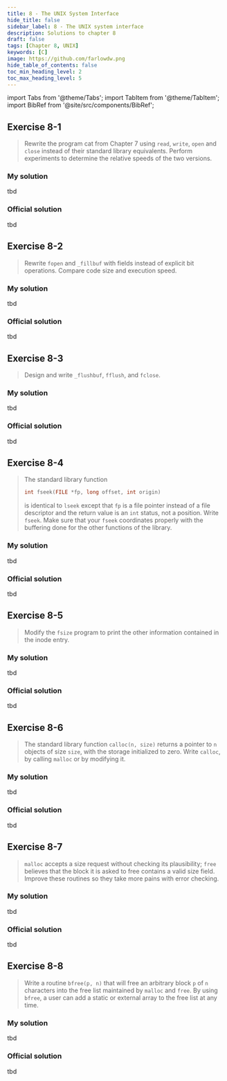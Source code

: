 ```yaml
---
title: 8 - The UNIX System Interface
hide_title: false
sidebar_label: 8 - The UNIX system interface
description: Solutions to chapter 8
draft: false
tags: [Chapter 8, UNIX]
keywords: [C]
image: https://github.com/farlowdw.png
hide_table_of_contents: false
toc_min_heading_level: 2
toc_max_heading_level: 5
---
```


import Tabs from '@theme/Tabs';
import TabItem from '@theme/TabItem';
import BibRef from '@site/src/components/BibRef';

## Exercise 8-1

> Rewrite the program cat from Chapter 7 using `read`, `write`,
> `open` and `close` instead of their standard library equivalents. Perform experiments
> to determine the relative speeds of the two versions. <BibRef id='KR1988' pages='p. 174'></BibRef>

### My solution

tbd

### Official solution

tbd

## Exercise 8-2

> Rewrite `fopen` and `_fillbuf` with fields instead of explicit bit
> operations. Compare code size and execution speed. <BibRef id='KR1988' pages='pp. 178-179'></BibRef>

### My solution

tbd

### Official solution

tbd

## Exercise 8-3

> Design and write `_flushbuf`, `fflush`, and `fclose`. <BibRef id='KR1988' pages='p. 179'></BibRef>

### My solution

tbd

### Official solution

tbd

## Exercise 8-4

> The standard library function
> 
> ```c
> int fseek(FILE *fp, long offset, int origin)
> ```
> 
> is identical to `lseek` except that `fp` is a file pointer instead of a file descriptor
> and the return value is an `int` status, not a position. Write `fseek`. Make sure
> that your `fseek` coordinates properly with the buffering done for the other
> functions of the library. <BibRef id='KR1988' pages='p. 179'></BibRef>

### My solution

tbd

### Official solution

tbd

## Exercise 8-5

> Modify the `fsize` program to print the other information contained
> in the inode entry. <BibRef id='KR1988' pages='p. 184'></BibRef>

### My solution

tbd

### Official solution

tbd

## Exercise 8-6

> The standard library function `calloc(n, size)` returns a
> pointer to `n` objects of size `size`, with the storage initialized to zero. Write
> `calloc`, by calling `malloc` or by modifying it. <BibRef id='KR1988' pages='p. 189'></BibRef>

### My solution

tbd

### Official solution

tbd

## Exercise 8-7

> `malloc` accepts a size request without checking its plausibility;
> `free` believes that the block it is asked to free contains a valid size field.
> Improve these routines so they take more pains with error checking. <BibRef id='KR1988' pages='p. 189'></BibRef>

### My solution

tbd

### Official solution

tbd

## Exercise 8-8

> Write a routine `bfree(p, n)` that will free an arbitrary block `p`
> of `n` characters into the free list maintained by `malloc` and `free`. By using
> `bfree`, a user can add a static or external array to the free list at any time. <BibRef id='KR1988' pages='p. 189'></BibRef>

### My solution

tbd

### Official solution

tbd

